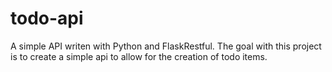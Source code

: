 # todo-api
A simple API writen with Python and FlaskRestful. The goal with this project is to create a simple api to allow for the
creation of todo items.
